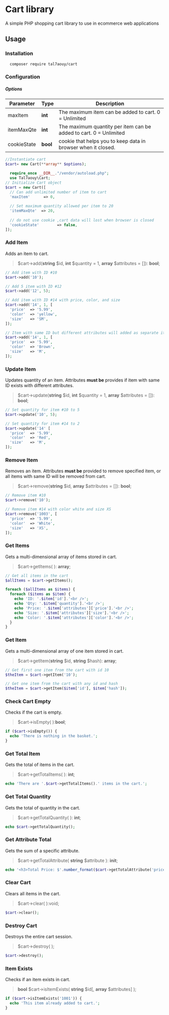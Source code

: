 # Cart library
A simple PHP shopping cart library to use in ecommerce web applications

## Usage
### Installation
```sh 
  composer require tal7aouy/cart
  ```
### Configuration

##### Options

| Parameter       | Type     | Description                                                            |
| --------------- | -------- | ---------------------------------------------------------------------- |
| maxItem         | **int**  | The maximum item can be added to cart. 0 = Unlimited                   |
| itemMaxQte      | **int**  | The maximum quantity per item can be added to cart. 0 = Unlimited      |
| cookieState     | **bool** |  cookie that helps you to keep data in browser when it closed.         |


```php
//Instantiate cart 
$cart= new Cart(**array** $options);
```


```php
  require_once __DIR__."/vendor/autoload.php";
  use Tal7aouy\Cart;
// Initialize Cart object
$cart = new Cart([
  // Can add unlimited number of item to cart
  'maxItem'      => 0,
  
  // Set maximum quantity allowed per item to 20
  'itemMaxQte'  => 20,
  
  // do not use cookie ,cart data will lost when browser is closed
  'cookieState'        => false,
]);
```



### Add Item

Adds an item to cart.

> $cart->add(**string** $id, **int** $quantity = 1, **array** $attributes = []): **bool**;

```php
// Add item with ID #10
$cart->add('10');

// Add 5 item with ID #12
$cart->add('12', 5);

// Add item with ID #14 with price, color, and size
$cart->add('14', 1, [
  'price'  => '5.99',
  'color'  => 'yellow',
  'size'   => 'SM',
]);

// Item with same ID but different attributes will added as separate item in cart
$cart->add('14', 1, [
  'price'  => '5.99',
  'color'  => 'Brown',
  'size'   => 'M',
]);
```



### Update Item

Updates quantity of an item. Attributes **must be** provides if item with same ID exists with different attributes.

> $cart->update(**string** $id, **int** $quantity = 1, **array** $attributes = []): **bool**;

```php
// Set quantity for item #10 to 5
$cart->update('10', 5);

// Set quantity for item #14 to 2
$cart->update('14' [
  'price'  => '5.99',
  'color'  => 'Red',
  'size'   => 'M',
]);
```



### Remove Item

Removes an item. Attributes **must be** provided to remove specified item, or all items with same ID will be removed from cart.

> $cart->remove(**string** $id, **array** $attributes = []): **bool**;

```php
// Remove item #10
$cart->remove('10');

// Remove item #14 with color white and size XS
$cart->remove('1003', [
  'price'  => '5.99',
  'color'  => 'White',
  'size'   => 'XS',
]);
```



### Get Items

Gets a multi-dimensional array of items stored in cart.

> $cart->getItems( ): **array**;

```php
// Get all items in the cart
$allItems = $cart->getItems();

foreach ($allItems as $items) {
  foreach ($items as $item) {
    echo 'ID: '.$item['id'].'<br />';
    echo 'Qty: '.$item['quantity'].'<br />';
    echo 'Price: '.$item['attributes']['price'].'<br />';
    echo 'Size: '.$item['attributes']['size'].'<br />';
    echo 'Color: '.$item['attributes']['color'].'<br />';
  }
}
```


### Get Item

Gets a multi-dimensional array of one item stored in cart.

> $cart->getItem(**string** $id, **string** $hash): **array**;

```php
// Get first one item from the cart with id 10
$theItem = $cart->getItem('10');

// Get one item from the cart with any id and hash
$theItem = $cart->getItem($item['id'], $item['hash']);
```



### Check Cart Empty

Checks if the cart is empty.

> $cart->isEmpty( ):**bool**;

```php
if ($cart->isEmpty()) {
  echo 'There is nothing in the basket.';
}
```



### Get Total Item

Gets the total of items in the cart.

> $cart->getTotalItems( ): **int**;

```php
echo 'There are '.$cart->getTotalItems().' items in the cart.';
```



### Get Total Quantity

Gets the total of quantity in the cart.

> $cart->getTotalQuantity( ): **int**;

```php
echo $cart->getTotalQuantity();
```



### Get Attribute Total

Gets the sum of a specific attribute.

> $cart->getTotalAttribute( **string** $attribute ): **init**;

```php
echo '<h3>Total Price: $'.number_format($cart->getTotalAttribute('price'), 2, '.', ',').'</h3>';
```



### Clear Cart

Clears all items in the cart.

> $cart->clear( ):void;

```php
$cart->clear();
```



### Destroy Cart

Destroys the entire cart session.

> \$cart->destroy( );

```php
$cart->destroy();
```



### Item Exists

Checks if an item exists in cart.

> **bool** \$cart->isItemExists( **string** \$id\[, **array** \$attributes\] );

```php
if ($cart->isItemExists('1001')) {
  echo 'This item already added to cart.';
}
```


